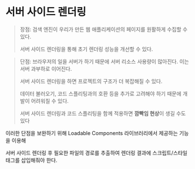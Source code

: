 # 서버 사이드 렌더링

>장점: 검색 엔진이 우리가 만든 웹 애플리케이션의 페이지를 원활하게 수집할 수 있다.
>
>서버 사이드 렌더링을 통해 초기 렌더링 성능을 개선할 수 있다.


>단점: 브라우저의 일을 서버가 하기 때문에 서버 리소스 사용량이 많아진다. 이는 서버 과부하로 이어진다.
>
>서버 사이드 렌더링을 하면 프로젝트의 구조가 더 복잡해질 수 있다.
>
>데이터 불러오기, 코드 스플리팅과의 호환 등을 추가로 고려해야 하기 때문에 개발이 어려워질 수 있다.
>
>서버 사이드 렌더링과 코드 스플리팅을 함께 적용하면 **깜빡임 현상**이 생길 수도 있다


이러한 단점을 보완하기 위해 Loadable Components 라이브러리에서 제공하는 기능을 이용해

서버 사이드 렌더링 후 필요한 파일의 경로를 추출하여 렌더링 결과에 스크립트/스타일 태그를 삽입해줘야 한다.



